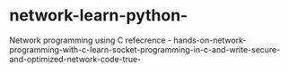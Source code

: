 # network-learn-python-
Network programming using C
refecrence - hands-on-network-programming-with-c-learn-socket-programming-in-c-and-write-secure-and-optimized-network-code-true-
